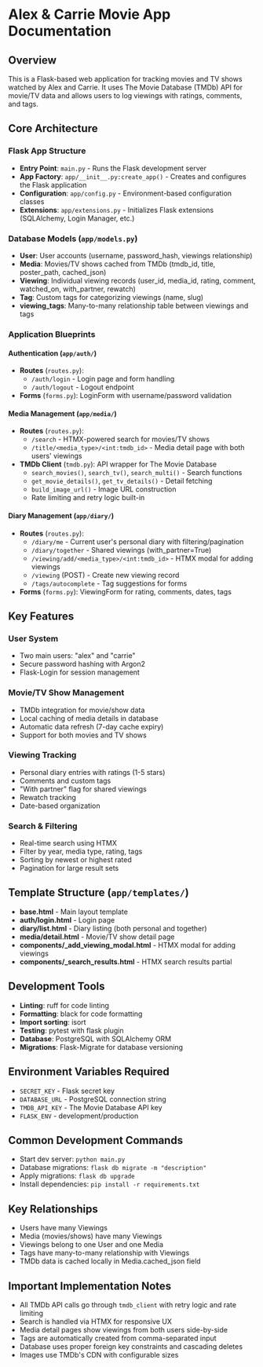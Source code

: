 # Alex & Carrie Movie App Documentation

## Overview
This is a Flask-based web application for tracking movies and TV shows watched by Alex and Carrie. It uses The Movie Database (TMDb) API for movie/TV data and allows users to log viewings with ratings, comments, and tags.

## Core Architecture

### Flask App Structure
- **Entry Point**: `main.py` - Runs the Flask development server
- **App Factory**: `app/__init__.py:create_app()` - Creates and configures the Flask application
- **Configuration**: `app/config.py` - Environment-based configuration classes
- **Extensions**: `app/extensions.py` - Initializes Flask extensions (SQLAlchemy, Login Manager, etc.)

### Database Models (`app/models.py`)
- **User**: User accounts (username, password_hash, viewings relationship)
- **Media**: Movies/TV shows cached from TMDb (tmdb_id, title, poster_path, cached_json)
- **Viewing**: Individual viewing records (user_id, media_id, rating, comment, watched_on, with_partner, rewatch)
- **Tag**: Custom tags for categorizing viewings (name, slug)
- **viewing_tags**: Many-to-many relationship table between viewings and tags

### Application Blueprints

#### Authentication (`app/auth/`)
- **Routes** (`routes.py`):
  - `/auth/login` - Login page and form handling
  - `/auth/logout` - Logout endpoint
- **Forms** (`forms.py`): LoginForm with username/password validation

#### Media Management (`app/media/`)
- **Routes** (`routes.py`):
  - `/search` - HTMX-powered search for movies/TV shows
  - `/title/<media_type>/<int:tmdb_id>` - Media detail page with both users' viewings
- **TMDb Client** (`tmdb.py`): API wrapper for The Movie Database
  - `search_movies()`, `search_tv()`, `search_multi()` - Search functions
  - `get_movie_details()`, `get_tv_details()` - Detail fetching
  - `build_image_url()` - Image URL construction
  - Rate limiting and retry logic built-in

#### Diary Management (`app/diary/`)
- **Routes** (`routes.py`):
  - `/diary/me` - Current user's personal diary with filtering/pagination
  - `/diary/together` - Shared viewings (with_partner=True)
  - `/viewing/add/<media_type>/<int:tmdb_id>` - HTMX modal for adding viewings
  - `/viewing` (POST) - Create new viewing record
  - `/tags/autocomplete` - Tag suggestions for forms
- **Forms** (`forms.py`): ViewingForm for rating, comments, dates, tags

## Key Features

### User System
- Two main users: "alex" and "carrie"
- Secure password hashing with Argon2
- Flask-Login for session management

### Movie/TV Show Management
- TMDb integration for movie/show data
- Local caching of media details in database
- Automatic data refresh (7-day cache expiry)
- Support for both movies and TV shows

### Viewing Tracking
- Personal diary entries with ratings (1-5 stars)
- Comments and custom tags
- "With partner" flag for shared viewings
- Rewatch tracking
- Date-based organization

### Search & Filtering
- Real-time search using HTMX
- Filter by year, media type, rating, tags
- Sorting by newest or highest rated
- Pagination for large result sets

## Template Structure (`app/templates/`)
- **base.html** - Main layout template
- **auth/login.html** - Login page
- **diary/list.html** - Diary listing (both personal and together)
- **media/detail.html** - Movie/TV show detail page
- **components/_add_viewing_modal.html** - HTMX modal for adding viewings
- **components/_search_results.html** - HTMX search results partial

## Development Tools
- **Linting**: ruff for code linting
- **Formatting**: black for code formatting
- **Import sorting**: isort
- **Testing**: pytest with flask plugin
- **Database**: PostgreSQL with SQLAlchemy ORM
- **Migrations**: Flask-Migrate for database versioning

## Environment Variables Required
- `SECRET_KEY` - Flask secret key
- `DATABASE_URL` - PostgreSQL connection string
- `TMDB_API_KEY` - The Movie Database API key
- `FLASK_ENV` - development/production

## Common Development Commands
- Start dev server: `python main.py`
- Database migrations: `flask db migrate -m "description"`
- Apply migrations: `flask db upgrade`
- Install dependencies: `pip install -r requirements.txt`

## Key Relationships
- Users have many Viewings
- Media (movies/shows) have many Viewings
- Viewings belong to one User and one Media
- Tags have many-to-many relationship with Viewings
- TMDb data is cached locally in Media.cached_json field

## Important Implementation Notes
- All TMDb API calls go through `tmdb_client` with retry logic and rate limiting
- Search is handled via HTMX for responsive UX
- Media detail pages show viewings from both users side-by-side
- Tags are automatically created from comma-separated input
- Database uses proper foreign key constraints and cascading deletes
- Images use TMDb's CDN with configurable sizes
